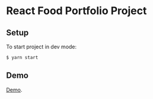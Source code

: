 # React Food Portfolio Project

## Setup
To start project in dev mode:
```shell
$ yarn start
```

## Demo
[Demo](https://michey85.github.io/react-food/).
